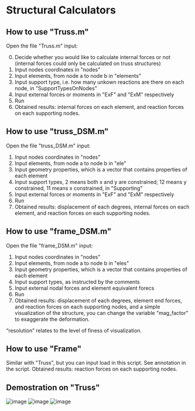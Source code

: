 # Structural Calculators

## How to use "Truss.m"
Open the file "Truss.m" input:

0. Decide whether you would like to calculate internal forces or not (internal forces could only be calculated on truss structures)
1. Input nodes coordinates in "nodes"
2. Input elements, from node a to node b in "elements"
3. Input support type, i.e. how many unkown reactions are there on each node, in "SupportTypesOnNodes"
4. Input external forces or moments in "ExF" and "ExM" respectively
5. Run
6. Obtained results: internal forces on each element, and reaction forces on each supporting nodes.

## How to use "truss_DSM.m"
Open the file "truss_DSM.m" input:
1. Input nodes coordinates in "nodes"
2. Input elements, from node a to node b in "ele"
3. Input geometry properties, which is a vector that contains properties of each element
4. Input support types, 2 means both x and y are constrained; 12 means y constrained, 11 means x constrained, in "Supporting"
5. Input external forces or moments in "ExF" and "ExM" respectively
6. Run
7. Obtained results: displacement of each degrees, internal forces on each element, and reaction forces on each supporting nodes.

## How to use "frame_DSM.m"
Open the file "frame_DSM.m" input:
1. Input nodes coordinates in "nodes"
2. Input elements, from node a to node b in "eles"
3. Input geometry properties, which is a vector that contains properties of each element
4. Input support types, as instructed by the comments
5. Input external nodal forces and element equivalent forecs
6. Run
7. Obtained results: displacement of each degrees, element end forces, and reaction forces on each supporting nodes, and a simple visualization of the structure, you can change the variable "mag_factor" to exaggerate the deformation.

“resolution” relates to the level of finess of visualization.

## How to use "Frame"
Similar with "Truss", but you can input load in this script. See annotation in the script.
Obtained results: reaction forces on each supporting nodes.

## Demostration on "Truss"
![image](demo_problem.png)
![image](demo_problem_result.jpg)
![image](demo_problem_result_figure.jpg)
